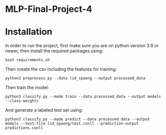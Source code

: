# MLP-Final-Project-4


# Installation
In order to run the project, first make sure you are on python version 3.9 or newer, then install the required packages using:
```
bash requirements.sh
```

Then create the csv including the features for training:
```
python3 preprocess.py --data lid_spaeng --output processed_data
```

Then train the model:
```
python3 classify.py --mode train --data processed_data --output models --class-weights
```

And generate a labeled test set using:
```
python3 classify.py --mode predict --data processed_data --output models --test-file lid_spaeng/test.conll --prediction-output predictions.conll
```
